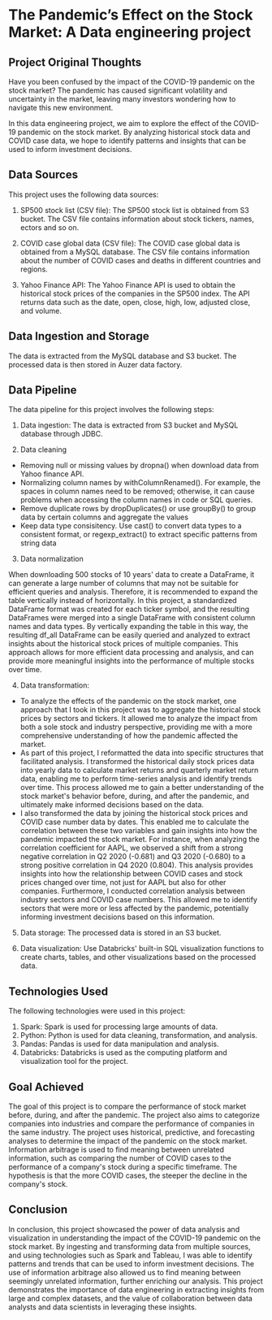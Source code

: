 
# The Pandemic’s Effect on the Stock Market: A Data engineering project

## Project Original Thoughts
Have you been confused by the impact of the COVID-19 pandemic on the stock market? The pandemic has caused significant volatility and uncertainty in the market, leaving many investors wondering how to navigate this new environment.

In this data engineering project, we aim to explore the effect of the COVID-19 pandemic on the stock market. By analyzing historical stock data and COVID case data, we hope to identify patterns and insights that can be used to inform investment decisions.

## Data Sources
This project uses the following data sources:

1. SP500 stock list (CSV file): The SP500 stock list is obtained from S3 bucket. The CSV file contains information about stock tickers, names, ectors and so on.

2. COVID case global data (CSV file): The COVID case global data is obtained from a MySQL database. The CSV file contains information about the number of COVID cases and deaths in different countries and regions.

3. Yahoo Finance API: The Yahoo Finance API is used to obtain the historical stock prices of the companies in the SP500 index. The API returns data such as the date, open, close, high, low, adjusted close, and volume.

## Data Ingestion and Storage
The data is extracted from the MySQL database and S3 bucket. The processed data is then stored in Auzer data factory.

## Data Pipeline
The data pipeline for this project involves the following steps:

1. Data ingestion: The data is extracted from S3 bucket and  MySQL database through JDBC.

2. Data cleaning
- Removing null or missing values by dropna() when download data from Yahoo finance API.
- Normalizing column names by withColumnRenamed(). For example, the spaces in column names need to be removed; otherwise, it can cause problems when accessing the column names in code or SQL queries. 
- Remove duplicate rows by dropDuplicates() or use groupBy() to group data by certain columns and aggregate the values
- Keep data type consisitency. Use cast() to convert data types to a consistent format, or regexp_extract() to extract specific patterns from string data

3. Data normalization
 
When downloading 500 stocks of 10 years' data to create a DataFrame, it can generate a large number of columns that may not be suitable for efficient queries and analysis. Therefore, it is recommended to expand the table vertically instead of horizontally. In this project, a standardized DataFrame format was created for each ticker symbol, and the resulting DataFrames were merged into a single DataFrame with consistent column names and data types. By vertically expanding the table in this way, the resulting df_all DataFrame can be easily queried and analyzed to extract insights about the historical stock prices of multiple companies. This approach allows for more efficient data processing and analysis, and can provide more meaningful insights into the performance of multiple stocks over time.

4. Data transformation:

- To analyze the effects of the pandemic on the stock market, one approach that I took in this project was to aggregate the historical stock prices by sectors and tickers. It allowed me to analyze the impact from both a sole stock and industry perspective, providing me with a more comprehensive understanding of how the pandemic affected the market.
- As part of this project, I reformatted the data into specific structures that facilitated analysis. I transformed the historical daily stock prices data into yearly data to calculate market returns and quarterly market return data, enabling me to perform time-series analysis and identify trends over time. This process allowed me to gain a better understanding of the stock market's behavior before, during, and after the pandemic, and ultimately make informed decisions based on the data.
- I also transformed the data by joining the historical stock prices and COVID case number data by dates. This enabled me to calculate the correlation between these two variables and gain insights into how the pandemic impacted the stock market. For instance, when analyzing the correlation coefficient for AAPL, we observed a shift from a strong negative correlation in Q2 2020 (-0.681) and Q3 2020 (-0.680) to a strong positive correlation in Q4 2020 (0.804). This analysis provides insights into how the relationship between COVID cases and stock prices changed over time, not just for AAPL but also for other companies. Furthermore, I conducted correlation analysis between industry sectors and COVID case numbers. This allowed me to identify sectors that were more or less affected by the pandemic, potentially informing investment decisions based on this information.

5. Data storage: The processed data is stored in an S3 bucket.

6. Data visualization: Use Databricks' built-in SQL visualization functions to create charts, tables, and other visualizations based on the processed data.


## Technologies Used
The following technologies were used in this project:

1. Spark: Spark is used for processing large amounts of data.
2. Python: Python is used for data cleaning, transformation, and analysis.
3. Pandas: Pandas is used for data manipulation and analysis.
4. Databricks: Databricks is used as the computing platform and visualization tool for the project.

## Goal Achieved

The goal of this project is to compare the performance of stock market before, during, and after the pandemic. The project also aims to categorize companies into industries and compare the performance of companies in the same industry. The project uses historical, predictive, and forecasting analyses to determine the impact of the pandemic on the stock market. Information arbitrage is used to find meaning between unrelated information, such as comparing the number of COVID cases to the performance of a company's stock during a specific timeframe. The hypothesis is that the more COVID cases, the steeper the decline in the company's stock.


## Conclusion
In conclusion, this project showcased the power of data analysis and visualization in understanding the impact of the COVID-19 pandemic on the stock market. By ingesting and transforming data from multiple sources, and using technologies such as Spark and Tableau, I was able to identify patterns and trends that can be used to inform investment decisions. The use of information arbitrage also allowed us to find meaning between seemingly unrelated information, further enriching our analysis. This project demonstrates the importance of data engineering in extracting insights from large and complex datasets, and the value of collaboration between data analysts and data scientists in leveraging these insights.
